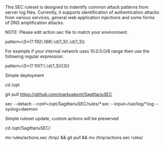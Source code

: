 This SEC ruleset is designed to indentify common attack patterns from server log files. Currently, it supports identification of authentication attacks from various services, general web application injections and some forms of DNS amplification attacks.

NOTE: Please edit action.sec file to match your environment.

pattern=\S*(?:192\\.168\\.\d{1,3}\\.\d{1,3})

For example if your internal network uses 10.0.0.0/8 range then use the following regular expression:

pattern=\S*(?:10(?:\\.\d{1,3}){3})

Simple deployment

cd /opt

git pull https://github.com/markuskont/SagittariuSEC

sec --detach --conf=/opt/SagittariuSEC/rules/\*.sec --input=/var/log/\*.log --syslog=daemon

Simple ruleset update, custom actions will be preserved

cd /opt/SagittariuSEC/

mv rules/actions.sec /tmp/ && git pull && mv /tmp/actions.sec rules/